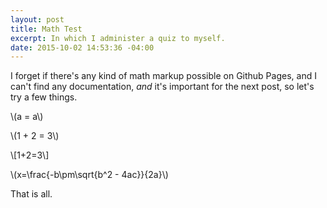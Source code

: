 ```yaml
---
layout: post
title: Math Test
excerpt: In which I administer a quiz to myself.
date: 2015-10-02 14:53:36 -04:00
---
```


I forget if there's any kind of math markup possible on Github Pages,
and I can't find any documentation, *and* it's important for the next
post, so let's try a few things.

\\(a = a\\)

\\(1 + 2 = 3\\)

\\[1+2=3\\]

\\(x=\\frac{-b\\pm\\sqrt{b^2 - 4ac}}{2a}\\)

That is all.
